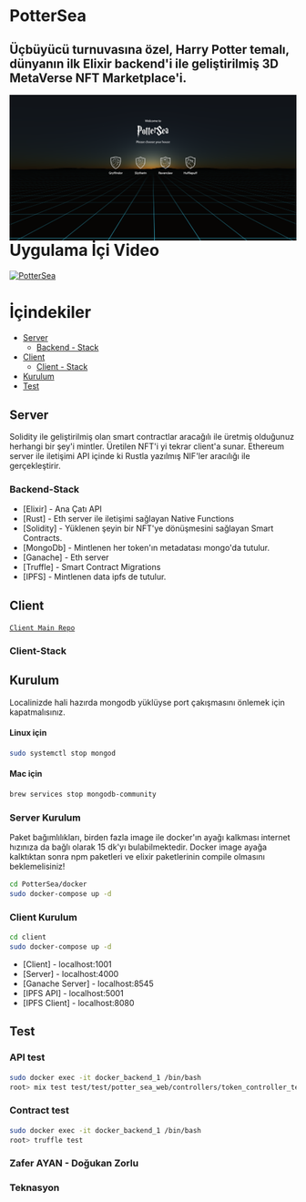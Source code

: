 # PotterSea
## Üçbüyücü turnuvasına özel,  Harry Potter temalı, dünyanın ilk Elixir backend'i ile geliştirilmiş 3D MetaVerse NFT Marketplace'i.

<p align="center">
  <img style="float: right;" src="/pottersea.png" alt="Vim-go logo"/>
</p>

# Uygulama İçi Video
[![PotterSea](https://img.youtube.com/vi/GKQ1u-M0J6o/0.jpg)](https://www.youtube.com/watch?v=GKQ1u-M0J6o)

# İçindekiler
* [Server](#server)
    * [Backend - Stack](#backend-stack)
* [Client](#client)
    * [Client - Stack](#client-stack)
* [Kurulum](#kurulum)
* [Test](#test)

## Server
Solidity ile geliştirilmiş olan smart contractlar aracağılı ile üretmiş olduğunuz herhangi bir şey'i mintler. Üretilen NFT'i yi tekrar client'a sunar. Ethereum server ile iletişimi API içinde ki Rustla yazılmış NIF'ler aracılığı ile gerçekleştirir.

### Backend-Stack
- [Elixir] - Ana Çatı API
- [Rust] - Eth server ile iletişimi sağlayan Native Functions
- [Solidity] - Yüklenen şeyin  bir NFT'ye dönüşmesini sağlayan Smart Contracts.
- [MongoDb] - Mintlenen her token'ın metadatası mongo'da tutulur.
- [Ganache] - Eth server
- [Truffle] - Smart Contract Migrations
- [IPFS] - Mintlenen data ipfs de tutulur.

## Client
[`Client Main Repo`](https://github.com/ozcanzaferayan/meta-nft-vr-client)


### Client-Stack

## Kurulum
Localinizde hali hazırda mongodb yüklüyse port çakışmasını önlemek için kapatmalısınız.
#### Linux için

```sh
sudo systemctl stop mongod
```
#### Mac için
```sh
brew services stop mongodb-community
```
### Server Kurulum
Paket bağımlılıkları, birden fazla image ile docker'ın ayağı kalkması internet hızınıza da bağlı olarak 15 dk'yı bulabilmektedir.
Docker image ayağa kalktıktan sonra npm paketleri ve elixir paketlerinin compile olmasını beklemelisiniz!

```sh
cd PotterSea/docker
sudo docker-compose up -d
```

### Client Kurulum

```sh
cd client
sudo docker-compose up -d
```

- [Client] - localhost:1001
- [Server] - localhost:4000
- [Ganache Server] - localhost:8545
- [IPFS API] - localhost:5001
- [IPFS Client] - localhost:8080

## Test

### API test
```sh
sudo docker exec -it docker_backend_1 /bin/bash
root> mix test test/test/potter_sea_web/controllers/token_controller_test.exs
```
### Contract test
```sh
sudo docker exec -it docker_backend_1 /bin/bash
root> truffle test
```

### Zafer AYAN - Doğukan Zorlu
### Teknasyon
